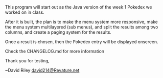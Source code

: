 This program will start out as the Java version of the week 1 Pokedex we worked on in class. 

After it is built, the plan is to make the menu system more responsive, make the menu system multilayered (sub menus), and split
the results among two columns, and create a paging system for the results. 

Once a result is chosen, then the Pokedex entry will be displayed onscreen.

Check the CHANGELOG.md for more information

Thank you for testing,

~David Riley
david214@Revature.net
